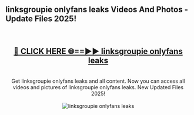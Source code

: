 <h2>linksgroupie onlyfans leaks Videos And Photos - Update Files 2025!</h2>
<br>
<div align="center">
<h2><a href="https://linkcuts.com/hfmhzwbr" rel="nofollow">🔴 CLICK HERE 🌐==►► linksgroupie onlyfans leaks</a></h2>
<br>
Get linksgroupie onlyfans leaks and all content. Now you can access all videos and pictures of linksgroupie onlyfans leaks. New Updated Files 2025!
<br>
<br>
<a href="https://linkcuts.com/hfmhzwbr" rel="nofollow" data-target="animated-image.originalLink"><img src="https://i.ibb.co.com/WyWwxjT/player-gif2.gif" alt="linksgroupie onlyfans leaks" style="max-width: 100%; display: inline-block;" data-target="animated-image.originalImage"></a>
</div>
<br>